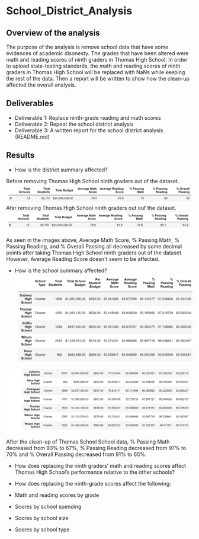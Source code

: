 # School_District_Analysis

## Overview of the analysis

The purpose of the analysis is remove school data that have some evidences of academic disonesty. The grades that have been altered were math and reading scores of ninth graders in Thomas High School. In order to upload state-testing standards, the math and reading scores of ninth graders in Thomas High School will be replaced with NaNs while keeping the rest of the data. Then a report will be written to show how the clean-up affected the overall analysis. 

## Deliverables

- Deliverable 1: Replace ninth-grade reading and math scores
- Deliverable 2: Repeat the school district analysis
- Deliverable 3: A written report for the school district analysis (README.md)

## Results

- How is the district summary affected?

Before removing Thomas High School ninth graders out of the dataset.
![Beforedistrictsummary](https://github.com/Monsaiaung/School_District_Analysis/blob/8e9e600a87b660b7beee188b607039f1f44b6ae6/Resources/BeforeDistrictSummary.png)
Afer removing Thomas High School ninth graders out ouf the dataset.
![Districtsummary](https://github.com/Monsaiaung/School_District_Analysis/blob/8e9e600a87b660b7beee188b607039f1f44b6ae6/Resources/DistrictSummary.png)

As seen in the images above, Average Math Score, % Passing Math, % Passing Reading, and % Overall Passing all decreased by some decimal points after taking Thomas High School ninth graders out of the dataset. However, Average Reading Score doesn't seem to be affected.



- How is the school summary affected?
![BeforeSchoolSummary](https://github.com/Monsaiaung/School_District_Analysis/blob/7987a794ca4bbb4a324e7872af8abe000f178289/Resources/AfterSchoolSummary.png)

![AfterSchoolSummary](https://github.com/Monsaiaung/School_District_Analysis/blob/7987a794ca4bbb4a324e7872af8abe000f178289/Resources/BeforeSchoolSummary.png)

After the clean-up of Thomas School School data, % Passing Math decreased from 93% to 67%, % Passing Reading decreased from 97% to 70% and % Overall Passing decreased from 91% to 65%.

- How does replacing the ninth graders’ math and reading scores affect Thomas High School’s performance relative to the other schools?

- How does replacing the ninth-grade scores affect the following:

- Math and reading scores by grade

- Scores by school spending

- Scores by school size

- Scores by school type
